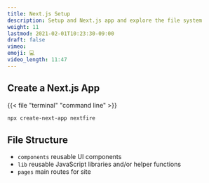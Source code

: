 ```yaml
---
title: Next.js Setup
description: Setup and Next.js app and explore the file system
weight: 11
lastmod: 2021-02-01T10:23:30-09:00
draft: false
vimeo: 
emoji: 💻
video_length: 11:47
---
```


## Create a Next.js App

{{< file "terminal" "command line" >}}
```bash
npx create-next-app nextfire
```

## File Structure

- `components` reusable UI components
- `lib` reusable JavaScript libraries and/or helper functions
- `pages` main routes for site
